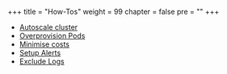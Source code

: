 +++
title = "How-Tos"
weight = 99
chapter = false
pre = ""
+++

* [Autoscale cluster](./autoscale-cluster)
* [Overprovision Pods](./overprovision-pods)
* [Minimise costs](./minimise-costs)
* [Setup Alerts](./setup-alerts)
* [Exclude Logs](./exclude-logs)

